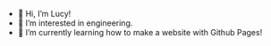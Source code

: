 - 👋 Hi, I’m Lucy!
- 👀 I’m interested in engineering. 
- 🌱 I’m currently learning how to make a website with Github Pages!
<!---
loosestgoose/loosestgoose is a ✨ special ✨ repository because its `README.md` (this file) appears on your GitHub profile.
You can click the Preview link to take a look at your changes.
--->
